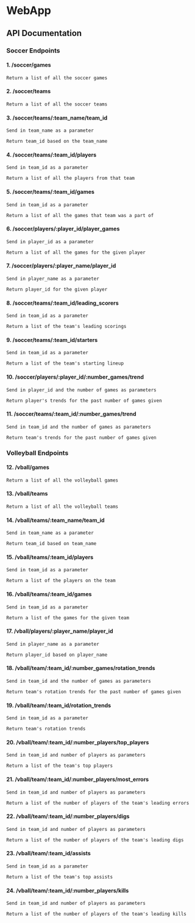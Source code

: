 # WebApp

## API Documentation

### Soccer Endpoints

#### 1. /soccer/games

    Return a list of all the soccer games

#### 2. /soccer/teams

    Return a list of all the soccer teams
    
#### 3. /soccer/teams/:team_name/team_id

    Send in team_name as a parameter

    Return team_id based on the team_name
    
#### 4. /soccer/teams/:team_id/players

    Send in team_id as a parameter

    Return a list of all the players from that team

#### 5. /soccer/teams/:team_id/games

    Send in team_id as a parameter

    Return a list of all the games that team was a part of

#### 6. /soccer/players/:player_id/player_games

    Send in player_id as a parameter

    Return a list of all the games for the given player
    
#### 7. /soccer/players/:player_name/player_id

    Send in player_name as a parameter

    Return player_id for the given player
 
#### 8. /soccer/teams/:team_id/leading_scorers

    Send in team_id as a parameter

    Return a list of the team's leading scorings

#### 9. /soccer/teams/:team_id/starters

    Send in team_id as a parameter

    Return a list of the team's starting lineup

#### 10. /soccer/players/:player_id/:number_games/trend

    Send in player_id and the number of games as parameters

    Return player's trends for the past number of games given

#### 11. /soccer/teams/:team_id/:number_games/trend

    Send in team_id and the number of games as parameters

    Return team's trends for the past number of games given

### Volleyball Endpoints

#### 12. /vball/games

    Return a list of all the volleyball games

#### 13. /vball/teams

    Return a list of all the volleyball teams

#### 14. /vball/teams/:team_name/team_id

    Send in team_name as a parameter

    Return team_id based on team_name

#### 15. /vball/teams/:team_id/players

    Send in team_id as a parameter

    Return a list of the players on the team

#### 16. /vball/teams/:team_id/games

    Send in team_id as a parameter

    Return a list of the games for the given team

#### 17. /vball/players/:player_name/player_id

    Send in player_name as a parameter

    Return player_id based on player_name

#### 18. /vball/team/:team_id/:number_games/rotation_trends

    Send in team_id and the number of games as parameters

    Return team's rotation trends for the past number of games given

#### 19. /vball/team/:team_id/rotation_trends

    Send in team_id as a parameter

    Return team's rotation trends

#### 20. /vball/team/:team_id/:number_players/top_players

    Send in team_id and number of players as parameters

    Return a list of the team's top players

#### 21. /vball/team/:team_id/:number_players/most_errors

    Send in team_id and number of players as parameters

    Return a list of the number of players of the team's leading errors

#### 22. /vball/team/:team_id/:number_players/digs

    Send in team_id and number of players as parameters

    Return a list of the number of players of the team's leading digs

#### 23. /vball/team/:team_id/assists

    Send in team_id as a parameter

    Return a list of the team's top assists

#### 24. /vball/team/:team_id/:number_players/kills

    Send in team_id and number of players as parameters

    Return a list of the number of players of the team's leading kills
